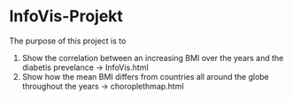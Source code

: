 # InfoVis-Projekt
The purpose of this project is to
1. Show the correlation between an increasing BMI over the years and the diabetis prevelance -> InfoVis.html
2. Show how the mean BMI differs from countries all around the globe throughout the years -> choroplethmap.html
